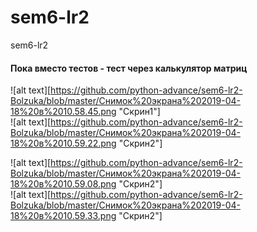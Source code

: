 # sem6-lr2
sem6-lr2

#### Пока вместо тестов - тест через калькулятор матриц
![alt text][https://github.com/python-advance/sem6-lr2-Bolzuka/blob/master/Снимок%20экрана%202019-04-18%20в%2010.58.45.png "Скрин1"]  
![alt text][https://github.com/python-advance/sem6-lr2-Bolzuka/blob/master/Снимок%20экрана%202019-04-18%20в%2010.59.22.png "Скрин2"]  

![alt text][https://github.com/python-advance/sem6-lr2-Bolzuka/blob/master/Снимок%20экрана%202019-04-18%20в%2010.59.08.png "Скрин2"]  
![alt text][https://github.com/python-advance/sem6-lr2-Bolzuka/blob/master/Снимок%20экрана%202019-04-18%20в%2010.59.33.png "Скрин2"]  
